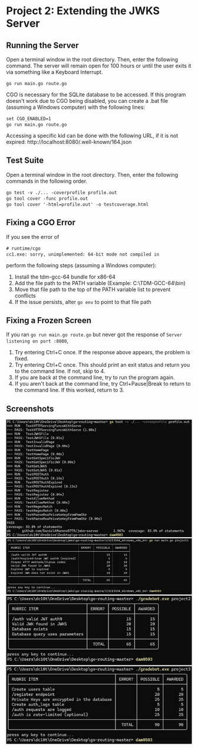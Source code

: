 # Project 2: Extending the JWKS Server

## Running the Server
Open a terminal window in the root directory. Then, enter the following command. The server will remain open for 100 hours or until the user exits it via something like a Keyboard Interrupt.
```
go run main.go route.go
```
CGO is necessary for the SQLite database to be accessed. If this program doesn't work due to CGO being disabled, you can create a .bat file (assuming a Windows computer) with the following lines:
```
set CGO_ENABLED=1
go run main.go route.go
```

Accessing a specific kid can be done with the following URL, if it is not expired: http://localhost:8080/.well-known/164.json

## Test Suite
Open a terminal window in the root directory. Then, enter the following commands in the following order.
```
go test -v ./... -coverprofile profile.out
go tool cover -func profile.out
go tool cover '-html=profile.out' -o testcoverage.html
```

## Fixing a CGO Error
If you see the error of
```
# runtime/cgo
cc1.exe: sorry, unimplemented: 64-bit mode not compiled in
```
perform the following steps (assuming a Windows computer):
 1. Install the tdm-gcc-64 bundle for x86-64
 2. Add the file path to the PATH variable (Example: C:\TDM-GCC-64\bin)
 3. Move that file path to the top of the PATH variable list to prevent conflicts
 4. If the issue persists, alter `go env` to point to that file path

## Fixing a Frozen Screen
If you ran `go run main.go route.go` but never got the response of `Server listening on port :8080`,
 1. Try entering Ctrl+C once. If the response above appears, the problem is fixed.
 2. Try entering Ctrl+C once. This should print an exit status and return you to the command line. If not, skip to 4.
 3. If you are back at the command line, try to run the program again.
 4. If you aren't back at the command line, try Ctrl+Pause|Break to return to the command line. If this worked, return to 3.

## Screenshots
![Coverage of Custom Test Suite](./Custom-Test-Suite-Screenshot.png)
![Rubric Result of Gradebot Project 1](./Gradebot-Screenshot-Project1.png)
![Rubric Result of Gradebot Project 2](./Gradebot-Screenshot-Project2.png)
![Rubric Result of Gradebot Project 3](./Gradebot-Screenshot-Project3.png)